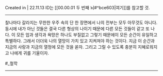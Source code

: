Created in | 22.11.13
ID는 [[00.00.01 두 번째 뇌#^bce603|여기]]를 참고할 것.

---
찰나마다 갈라지는 무한한 우주 속의 단 한 장면에서 나의 전부는 모두 아무것도 아니다.
동시에 내가 아닌 것들은 결국 다른 형상의 나이기 때문에 다른 모든 것들이 같고 또 나다.
이 모든 업과 생각과 욕망은 하나도 부질없고 그렇기 때문에이 모든 순간이 유일하고 특별하다. 그래서 더더욱 나의 열망이 가치 있고 지켜져야 하는 것이다.
지금 이 순간과 지금의 사랑과 지금의 열정에 모든 것을 쏟자.
그리고 그럴 수 있도록 충분히 지혜로워지고 나에게 귀를 기울이자.

#_철학 


---
